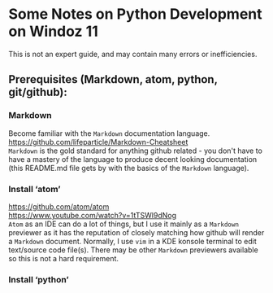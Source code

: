 
# Some Notes on Python Development on Windoz 11
This is not an expert guide, and may contain many errors or inefficiencies.

## Prerequisites (Markdown, atom, python, git/github):

### Markdown
Become familiar with the <code>Markdown</code> documentation language.<br>
https://github.com/lifeparticle/Markdown-Cheatsheet<br>
<code>Markdown</code> is the gold standard for anything github related - you
don't have to have a mastery of the language to produce decent looking documentation
(this README.md file gets by with the basics of the <code>Markdown</code> language).

### Install ‘atom’
https://github.com/atom/atom<br>
https://www.youtube.com/watch?v=1tTSWl9dNog<br>
<code>Atom</code> as an IDE can do a lot of things, but I use it mainly as a <code>Markdown</code> previewer
as it has the reputation of closely matching how github will render a <code>Markdown</code> document.
Normally, I use <code>vim</code> in a KDE konsole terminal to edit text/source code file(s).
There may be other <code>Markdown</code> previewers available so this is not a hard requirement.

### Install ‘python’

